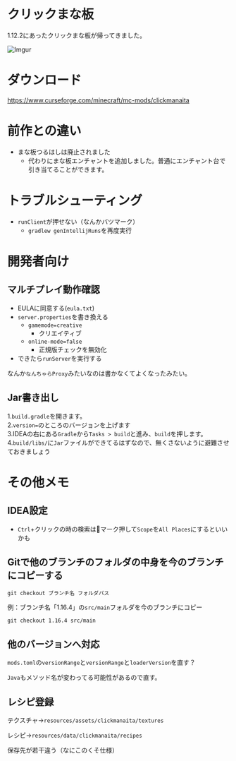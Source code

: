 # クリックまな板
1.12.2にあったクリックまな板が帰ってきました。

![Imgur](https://imgur.com/LdiN0OX.png)

# ダウンロード
https://www.curseforge.com/minecraft/mc-mods/clickmanaita

# 前作との違い
- まな板つるはしは廃止されました
    - 代わりにまな板エンチャントを追加しました。普通にエンチャント台で引き当てることができます。

# トラブルシューティング
- `runClient`が押せない（なんかバツマーク）
    - `gradlew genIntellijRuns`を再度実行
  
# 開発者向け
## マルチプレイ動作確認
- EULAに同意する(`eula.txt`)
- `server.properties`を書き換える
   - `gamemode=creative`
     - クリエイティブ
   - `online-mode=false`
     - 正規版チェックを無効化
- できたら`runServer`を実行する

なんか`なんちゃらProxy`みたいなのは書かなくてよくなったみたい。
  
## Jar書き出し

1.`build.gradle`を開きます。  
2.`version=`のところのバージョンを上げます  
3.IDEAの右にある`Gradle`から`Tasks > build`と進み、`build`を押します。
4.`build/libs/`に`Jar`ファイルができてるはずなので、無くさないように避難させておきましょう

# その他メモ

## IDEA設定
- `Ctrl`+クリックの時の検索は🔧マーク押して`Scope`を`All Places`にするといいかも

## Gitで他のブランチのフォルダの中身を今のブランチにコピーする

`git checkout ブランチ名 フォルダパス`

例：ブランチ名「1.16.4」の`src/main`フォルダを今のブランチにコピー

`git checkout 1.16.4 src/main`

## 他のバージョンへ対応

`mods.toml`の`versionRange`と`versionRange`と`loaderVersion`を直す？

`Java`もメソッド名が変わってる可能性があるので直す。

## レシピ登録
テクスチャ→`resources/assets/clickmanaita/textures`

レシピ→`resources/data/clickmanaita/recipes`

保存先が若干違う（なにこのくそ仕様）